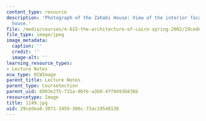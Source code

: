 ```yaml
---
content_type: resource
description: 'Photograph of the Zahabi House: View of the interior facades of the
  house.'
file: /media/courses/4-615-the-architecture-of-cairo-spring-2002/29cedea830713459306c73ac19548138_1149.jpg
file_type: image/jpeg
image_metadata:
  caption: ''
  credit: ''
  image-alt: ''
learning_resource_types:
- Lecture Notes
ocw_type: OCWImage
parent_title: Lecture Notes
parent_type: CourseSection
parent_uid: 6903e2f5-731a-0bfe-a3b8-4ff0493b836b
resourcetype: Image
title: 1149.jpg
uid: 29cedea8-3071-3459-306c-73ac19548138
---
```

